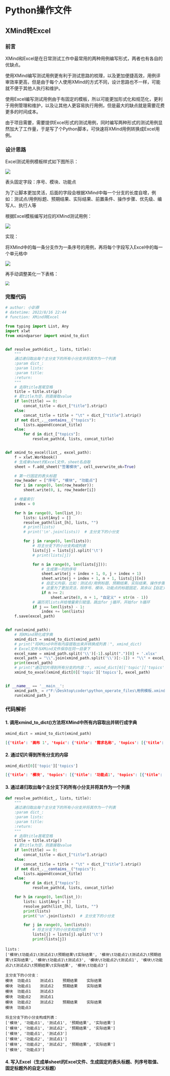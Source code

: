 # Python操作文件

## XMind转Excel

### 前言

XMind和Excel是在日常测试工作中最常用的两种用例编写形式，两者也有各自的优缺点。

使用XMind编写测试用例更有利于测试思路的梳理，以及更加便捷高效，用例评审效率更高，但是由于每个人使用XMind的方式不同，设计思路也不一样，可能就不便于其他人执行和维护。

使用Excel编写测试用例由于有固定的模板，所以可能更加形式化和规范化，更利于用例管理和维护，以及让其他人更容易执行用例，但是最大的缺点就是需要花费更多的时间成本。

由于项目需要，需要提供Excel形式的测试用例，同时编写两种形式的测试用例显然加大了工作量，于是写了个Python脚本，可快速将XMind用例转换成Excel用例。





### 设计思路

Excel测试用例模板样式如下图所示：

<img src="https://caituotuo.top/my-img/202208302310296.png"  />

表头固定字段：序号、模块、功能点

为了让脚本更加灵活，后面的字段会根据XMind中每一个分支的长度自增，例如：测试点/用例标题、预期结果、实际结果、前置条件、操作步骤、优先级、编写人、执行人等



根据Excel模板编写对应的XMind测试用例：

![](https://caituotuo.top/my-img/202208302319084.png)



实现：

将XMind中的每一条分支作为一条序号的用例，再将每个字段写入Excel中的每一个单元格中

![](https://caituotuo.top/my-img/202208302321804.png)

再手动调整美化一下表格：

<img src="https://caituotuo.top/my-img/202208302325085.png" style="zoom:80%;" />





### 完整代码

```python
# author: 小趴蔡
# datetime: 2022/8/16 22:44
# function: XMind转Excel

from typing import List, Any
import xlwt
from xmindparser import xmind_to_dict


def resolve_path(dict_, lists, title):
    """
    通过递归取出每个主分支下的所有小分支并将其作为一个列表
    :param dict_:
    :param lists:
    :param title:
    :return:
    """
    # 去除title首尾空格
    title = title.strip()
    # 若title为空，则直接取value
    if len(title) == 0:
        concat_title = dict_["title"].strip()
    else:
        concat_title = title + "\t" + dict_["title"].strip()
    if not dict_.__contains__("topics"):
        lists.append(concat_title)
    else:
        for d in dict_["topics"]:
            resolve_path(d, lists, concat_title)


def xmind_to_excel(list_, excel_path):
    f = xlwt.Workbook()
    # 生成单sheet的Excel文件，sheet名自取
    sheet = f.add_sheet("签署模块", cell_overwrite_ok=True)

    # 第一行固定的表头标题
    row_header = ["序号", "模块", "功能点"]
    for i in range(0, len(row_header)):
        sheet.write(0, i, row_header[i])

    # 增量索引
    index = 0

    for h in range(0, len(list_)):
        lists: List[Any] = []
        resolve_path(list_[h], lists, "")
        # print(lists)
        # print('\n'.join(lists))  # 主分支下的小分支

        for j in range(0, len(lists)):
            # 将主分支下的小分支构成列表
            lists[j] = lists[j].split('\t')
            # print(lists[j])

            for n in range(0, len(lists[j])):
                # 生成第一列的序号
                sheet.write(j + index + 1, 0, j + index + 1)
                sheet.write(j + index + 1, n + 1, lists[j][n])
                # 自定义内容，比如：测试点/用例标题、预期结果、实际结果、操作步骤、优先级……
                # 这里为了更加灵活，除序号、模块、功能点的标题固定，其余以【自定义+序号】命名，如：自定义1，需生成Excel表格后手动修改
                if n >= 2:
                    sheet.write(0, n + 1, "自定义" + str(n - 1))
            # 遍历完lists并给增量索引赋值，跳出for j循环，开始for h循环
            if j == len(lists) - 1:
                index += len(lists)
    f.save(excel_path)


def run(xmind_path):
    # 将XMind转化成字典
    xmind_dict = xmind_to_dict(xmind_path)
    # print("将XMind中所有内容提取出来并转换成列表：", xmind_dict)
    # Excel文件与XMind文件保存在同一目录下
    excel_name = xmind_path.split('\\')[-1].split(".")[0] + '.xlsx'
    excel_path = "\\".join(xmind_path.split('\\')[:-1]) + "\\" + excel_name
    print(excel_path)
    # print("通过切片得到所有分支的内容：", xmind_dict[0]['topic']['topics'])
    xmind_to_excel(xmind_dict[0]['topic']['topics'], excel_path)


if __name__ == '__main__':
    xmind_path_ = r"F:\Desktop\coder\python_operate_files\用例模板.xmind"
    run(xmind_path_)

```





### 代码解析

#### 1. 调用xmind_to_dict()方法将XMind中所有内容取出并转行成字典

```python
xmind_dict = xmind_to_dict(xmind_path)
```

```json
[{'title': '画布 1', 'topic': {'title': '需求名称', 'topics': [{'title': '模块', 'topics': [{'title': '功能点1', 'topics': [{'title': '测试点1', 'topics': [{'title': '预期结果', 'topics': [{'title': '实际结果'}]}]}, {'title': '测试点2', 'topics': [{'title': '预期结果', 'topics': [{'title': '实际结果'}]}]}, {'title': '测试点3'}]}, {'title': '功能点2', 'topics': [{'title': '测试点1'}, {'title': '测试点2', 'topics': [{'title': '预期结果', 'topics': [{'title': '实际结果'}]}]}]}, {'title': '功能点3'}]}]}, 'structure': 'org.xmind.ui.logic.right'}]
```



#### 2. 通过切片得到所有分支的内容

```python
xmind_dict[0]['topic']['topics']
```

```json
[{'title': '模块', 'topics': [{'title': '功能点1', 'topics': [{'title': '测试点1', 'topics': [{'title': '预期结果', 'topics': [{'title': '实际结果'}]}]}, {'title': '测试点2', 'topics': [{'title': '预期结果', 'topics': [{'title': '实际结果'}]}]}, {'title': '测试点3'}]}, {'title': '功能点2', 'topics': [{'title': '测试点1'}, {'title': '测试点2', 'topics': [{'title': '预期结果', 'topics': [{'title': '实际结果'}]}]}]}, {'title': '功能点3'}]}]
```



#### 3. 通过递归取出每个主分支下的所有小分支并将其作为一个列表

```python
def resolve_path(dict_, lists, title):
    """
    通过递归取出每个主分支下的所有小分支并将其作为一个列表
    :param dict_:
    :param lists:
    :param title:
    :return:
    """
    # 去除title首尾空格
    title = title.strip()
    # 若title为空，则直接取value
    if len(title) == 0:
        concat_title = dict_["title"].strip()
    else:
        concat_title = title + "\t" + dict_["title"].strip()
    if not dict_.__contains__("topics"):
        lists.append(concat_title)
    else:
        for d in dict_["topics"]:
            resolve_path(d, lists, concat_title)
```

```python
    for h in range(0, len(list_)):
        lists: List[Any] = []
        resolve_path(list_[h], lists, "")
        print(lists)
        print('\n'.join(lists))  # 主分支下的小分支

        for j in range(0, len(lists)):
            # 将主分支下的小分支构成列表
            lists[j] = lists[j].split('\t')
            print(lists[j])
```

```
lists：
['模块\t功能点1\t测试点1\t预期结果\t实际结果', '模块\t功能点1\t测试点2\t预期结果\t实际结果', '模块\t功能点1\t测试点3', '模块\t功能点2\t测试点1', '模块\t功能点2\t测试点2\t预期结果\t实际结果', '模块\t功能点3']

主分支下的小分支：
模块	功能点1	测试点1	预期结果	实际结果
模块	功能点1	测试点2	预期结果	实际结果
模块	功能点1	测试点3
模块	功能点2	测试点1
模块	功能点2	测试点2	预期结果	实际结果
模块	功能点3

将主分支下的小分支构成列表：
['模块', '功能点1', '测试点1', '预期结果', '实际结果']
['模块', '功能点1', '测试点2', '预期结果', '实际结果']
['模块', '功能点1', '测试点3']
['模块', '功能点2', '测试点1']
['模块', '功能点2', '测试点2', '预期结果', '实际结果']
['模块', '功能点3']
```



#### 4. 写入Excel（生成单sheet的Excel文件、生成固定的表头标题、列序号取值、固定标题外的自定义标题）
